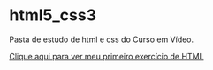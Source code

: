# html5_css3
 Pasta de estudo de html e css do Curso em Vídeo.

<a href="./Exercícios/ex001/ex002/index.html" target="_blank">Clique aqui para ver meu primeiro exercício de HTML</a>

